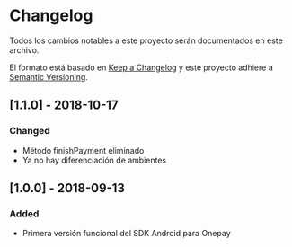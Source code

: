 # Changelog
Todos los cambios notables a este proyecto serán documentados en este archivo.

El formato está basado en [Keep a Changelog](http://keepachangelog.com/en/1.0.0/)
y este proyecto adhiere a [Semantic Versioning](http://semver.org/spec/v2.0.0.html).

## [1.1.0] - 2018-10-17
### Changed
- Método finishPayment eliminado
- Ya no hay diferenciación de ambientes

## [1.0.0] - 2018-09-13
### Added
- Primera versión funcional del SDK Android para Onepay

